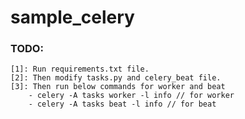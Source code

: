 # sample_celery

### TODO:
    [1]: Run requirements.txt file.
    [2]: Then modify tasks.py and celery_beat file.
    [3]: Then run below commands for worker and beat
        - celery -A tasks worker -l info // for worker
        - celery -A tasks beat -l info // for beat